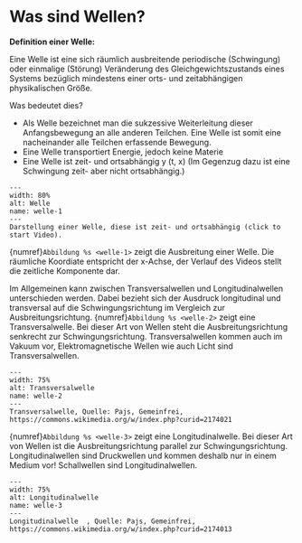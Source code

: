 # Was sind Wellen?

**Definition einer Welle:**

Eine Welle ist eine sich räumlich ausbreitende periodische (Schwingung) oder einmalige (Störung) Veränderung des Gleichgewichtszustands eines Systems bezüglich mindestens einer orts- und zeitabhängigen physikalischen Größe.

Was bedeutet dies? 

* Als Welle bezeichnet man die sukzessive Weiterleitung dieser Anfangsbewegung an alle anderen Teilchen. Eine Welle ist somit eine nacheinander alle Teilchen erfassende Bewegung.
* Eine Welle transportiert Energie, jedoch keine Materie
* Eine Welle ist zeit- und ortsabhängig y (t, x) (Im Gegenzug dazu ist eine Schwingung zeit- aber nicht ortsabhängig.)

```{figure} Videos_Wellen/transversalwelle2.mp4 
---
width: 80%
alt: Welle
name: welle-1
---
Darstellung einer Welle, diese ist zeit- und ortsabhängig (click to start Video).  
 ```

{numref}`Abbildung %s <welle-1>` zeigt die Ausbreitung einer Welle. Die räumliche Koordiate entspricht der x-Achse, der Verlauf des Videos stellt die zeitliche Komponente dar. 

Im Allgemeinen kann zwischen Transversalwellen und Longitudinalwellen unterschieden werden. Dabei bezieht sich der Ausdruck longitudinal und transversal auf die Schwingungsrichtung im Vergleich zur Ausbreitungsrichtung. {numref}`Abbildung %s <welle-2>` zeigt eine Transversalwelle. Bei dieser Art von Wellen steht die Ausbreitungsrichtung senkrecht zur Schwingungsrichtung. Transversalwellen kommen auch im Vakuum vor, Elektromagnetische Wellen wie auch Licht sind Transversalwellen. 

 ```{figure} https://upload.wikimedia.org/wikipedia/commons/2/23/Pricna_vlna.gif
---
width: 75%
alt: Transversalwelle
name: welle-2
---
Transversalwelle, Quelle: Pajs, Gemeinfrei, https://commons.wikimedia.org/w/index.php?curid=2174021
 ```

{numref}`Abbildung %s <welle-3>` zeigt eine Longitudinalwelle. Bei dieser Art von Wellen ist die Ausbreitungsrichtung parallel zur Schwingungsrichtung. Longitudinalwellen sind Druckwellen und kommen deshalb nur in einem Medium vor! Schallwellen sind Longitudinalwellen.

 ```{figure} https://upload.wikimedia.org/wikipedia/commons/f/f4/Podelna_vlna.gif
---
width: 75%
alt: Longitudinalwelle
name: welle-3
---
Longitudinalwelle  , Quelle: Pajs, Gemeinfrei, https://commons.wikimedia.org/w/index.php?curid=2174013
 ```

    
